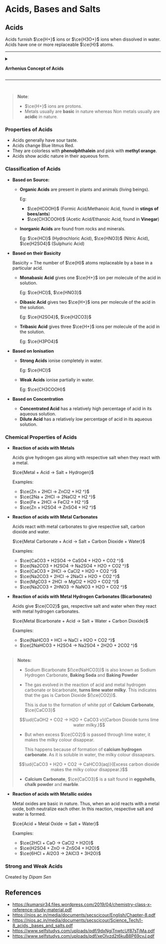 # Acids, Bases and Salts

## Acids

Acids furnish $\ce{H+}$ ions or $\ce{H3O+}$ ions when dissolved in water. Acids have one or more replaceable $\ce{H}$ atoms.

---

<details><summary>

**Arrhenius Concept of Acids**

</summary>

Acid is capable of producing hydrogen ion $\ce{H+}$ by dissociating in aqueous solution. This reaction can be represented by

$$\ce{HA(aq) -> H+(aq) A-(aq)}$$

For example: Hydrochloric Acid $(\ce{HCl})$

$$\ce{HCl(aq) -> H+(aq) Cl-(aq)}$$

The proton or hydrogen ion binds itself to a water molecule to form a **hydronium ion** $\ce{(H3O+)}$

$$\ce{\ud{H+}{Hydrogen Ion} + \ud{H2O}{Water} -> \ud{H3O+}{Hydronium Ion}}$$

The **hydronium ion** is also known as **oxonium ion** or **hydroxonium ion**.

</details>

---

<br>

> **Note**:
>
> - $\ce{H+}$ ions are protons.
> - Metals usually are **basic** in nature whereas Non metals usually are **acidic** in nature.

### Properties of Acids

- Acids generally have sour taste.
- Acids change Blue litmus Red.
- They are colorless with **phenolphthalein** and pink with **methyl orange**.
- Acids show acidic nature in their aqueous form.

### Classification of Acids

- **Based on Source:**

  - **Organic Acids** are present in plants and animals (living beings).

    Eg:

    - $\ce{HCOOH}$ (Formic Acid/Methanoic Acid, found in **stings of bees/ants**)
    - $\ce{CH3COOH}$ (Acetic Acid/Ethanoic Acid, found in **Vinegar**)

  - **Inorganic Acids** are found from rocks and minerals.

    Eg: $\ce{HCl}$ (Hydrochloric Acid), $\ce{HNO3}$ (Nitric Acid), $\ce{H2SO4}$ (Sulphuric Acid)

- **Based on their Basicity**

  Basicity = The number of $\ce{H}$ atoms replaceable by a base in a particular acid.

  - **Monabasic Acid** gives one $\ce{H+}$ ion per molecule of the acid in solution.

    Eg: $\ce{HCl}$, $\ce{HNO3}$

  - **Dibasic Acid** gives two $\ce{H+}$ ions per molecule of the acid in the solution.

    Eg: $\ce{H2SO4}$, $\ce{H2CO3}$

  - **Tribasic Acid** gives three $\ce{H+}$ ions per molecule of the acid in the solution.

    Eg: $\ce{H3PO4}$

* **Based on Ionisation**

  - **Strong Acids** ionise completely in water.

    Eg: $\ce{HCl}$

  - **Weak Acids** ionise partially in water.

    Eg: $\ce{CH3COOH}$

* **Based on Concentration**
  - **Concentrated Acid** has a relatively high percentage of acid in its aqueous solution.
  - **Dilute Acid** has a relatively low percentage of acid in its aqueous solution.

### Chemical Properties of Acids

- **Reaction of acids with Metals**

  Acids give hydrogen gas along with respective salt when they react with a metal.

  $\ce{Metal + Acid -> Salt + Hydrogen}$

  Examples:

  - $\ce{Zn + 2HCl -> ZnCl2 + H2 ^}$
  - $\ce{2Na + 2HCl -> 2NaCl2 + H2 ^}$
  - $\ce{Fe + 2HCl -> FeCl2 + H2 ^}$
  - $\ce{Zn + H2SO4 -> ZnSO4 + H2 ^}$

- **Reaction of acids with Metal Carbonates**

  Acids react with metal carbonates to give respective salt, carbon dioxide and water.

  $\ce{Metal Carbonate + Acid -> Salt + Carbon Dioxide + Water}$

  Examples:

  - $\ce{CaCO3 + H2SO4 -> CaSO4 + H2O + CO2 ^}$
  - $\ce{Na2CO3 + H2SO4 -> Na2SO4 + H2O + CO2 ^}$
  - $\ce{CaCO3 + 2HCl -> CaCl2 + H2O + CO2 ^}$
  - $\ce{Na2CO3 + 2HCl -> 2NaCl + H2O + CO2 ^}$
  - $\ce{MgCO3 + 2HCl -> MgCl2 + H2O + CO2 ^}$
  - $\ce{Na2CO3 + 2HNO3 -> NaNO3 + H2O + CO2 ^}$

* **Reaction of acids with Metal Hydrogen Carbonates (Bicarbonates)**

  Acids give $\ce{CO2}$ gas, respective salt and water when they react with metal hydrogen carbonates.

  $\ce{Metal Bicarbonate + Acid -> Salt + Water + Carbon Dioxide}$

  Examples:

  - $\ce{NaHCO3 + HCl -> NaCl + H2O + CO2 ^}$
  - $\ce{2NaHCO3 + H2SO4 -> Na2SO4 + 2H2O + 2CO2 ^}$

  <br>

> **Notes:**
>
> - Sodium Bicarbonate $(\ce{NaHCO3})$ is also known as Sodium Hydrogen Carbonate, **Baking Soda** and **Baking Powder**
> - The gas evolved in the reaction of acid and metal hydrogen carbonate or bicarbonate, **turns lime water milky**. This indicates that the gas is Carbon Dioxide $(\ce{CO2})$.
>
>   This is due to the formation of white ppt of **Calcium Carbonate**, $\ce{CaCO3}$
>
> $$\ud{CaOH2 + CO2 -> H2O + CaCO3 v}{Carbon Dioxide turns lime water milky.}$$
>
> - But when excess $\ce{CO2}$ is passed through lime water, it makes the milky colour disappear.
>
>   This happens because of formation of **calcium hydrogen carbonate**. As it is soluble in water, the milky colour dissapears.
>
> $$\ud{CaCO3 + H2O + CO2 -> CaHCO3(aq)}{Excess carbon dioxide makes the milky colour disappear.}$$
>
> - **Calcium Carbonate**, $\ce{CaCO3}$ is a salt found in **eggshells**, **chalk powder** and **marble**.

- **Reaction of acids with Metallic oxides**

  Metal oxides are basic in nature. Thus, when an acid reacts with a metal oxide, both neutralize each other. In this reaction, respective salt and water is formed.

  $\ce{Acid + Metal Oxide -> Salt + Water}$

  Examples:

  - $\ce{2HCl + CaO -> CaCl2 + H2O}$
  - $\ce{H2SO4 + ZnO -> ZnSO4 + H2O}$
  - $\ce{6HCl + Al2O3 -> 2AlCl3 + 3H2O}$

### Strong and Weak Acids

Created by _Dipam Sen_

## References

- <https://kumarsir34.files.wordpress.com/2019/04/chemistry-class-x-reference-study-material.pdf>
- <https://nios.ac.in/media/documents/secscicour/English/Chapter-8.pdf>
- <https://nios.ac.in/media/documents/secscicour/Science_Tech/l-8_acids,_bases_and_salts.pdf>
- <https://www.selfstudys.com/uploads/pdf/9dxNgiTnwtcUf87sTjMa.pdf>
- <https://www.selfstudys.com/uploads/pdf/xeOlvzd2t6kuB8P69cvJ.pdf>
